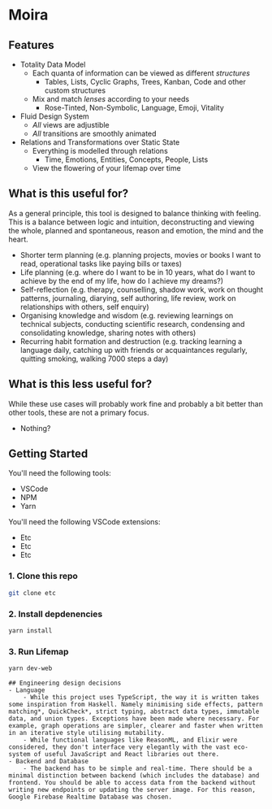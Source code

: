 # Moira

## Features 

- Totality Data Model 
    - Each quanta of information can be viewed as different *structures*
        - Tables, Lists, Cyclic Graphs, Trees, Kanban, Code and other custom structures
    - Mix and match *lenses* according to your needs
        - Rose-Tinted, Non-Symbolic, Language, Emoji, Vitality
- Fluid Design System
    - *All* views are adjustible
    - *All* transitions are smoothly animated
- Relations and Transformations over Static State
    - Everything is modelled through relations 
        - Time, Emotions, Entities, Concepts, People, Lists
    - View the flowering of your lifemap over time

## What is this useful for?
As a general principle, this tool is designed to balance thinking with feeling. This is a balance between logic and intuition, deconstructing and viewing the whole, planned and spontaneous, reason and emotion, the mind and the heart.
- Shorter term planning (e.g. planning projects, movies or books I want to read, operational tasks like paying bills or taxes)
- Life planning (e.g. where do I want to be in 10 years, what do I want to achieve by the end of my life, how do I achieve my dreams?)
- Self-reflection (e.g. therapy, counselling, shadow work, work on thought patterns, journaling, diarying, self authoring, life review, work on relationships with others, self enquiry)
- Organising knowledge and wisdom (e.g. reviewing learnings on technical subjects, conducting scientific research, condensing and consolidating knowledge, sharing notes with others)
- Recurring habit formation and destruction (e.g. tracking learning a language daily, catching up with friends or acquaintances regularly, quitting smoking, walking 7000 steps a day)

## What is this less useful for?
While these use cases will probably work fine and probably a bit better than other tools, these are not a primary focus.
- Nothing?
## Getting Started 
You'll need the following tools:
- VSCode
- NPM
- Yarn

You'll need the following VSCode extensions:
- Etc
- Etc
- Etc

### 1. Clone this repo
```bash
git clone etc 
```
### 2. Install depdenencies
```bash
yarn install 
```
### 3. Run Lifemap 
```bash
yarn dev-web 
```

```
## Engineering design decisions
- Language
    - While this project uses TypeScript, the way it is written takes some inspiration from Haskell. Namely minimising side effects, pattern matching*, QuickCheck*, strict typing, abstract data types, immutable data, and union types. Exceptions have been made where necessary. For example, graph operations are simpler, clearer and faster when written in an iterative style utilising mutability.
    - While functional languages like ReasonML, and Elixir were considered, they don't interface very elegantly with the vast eco-system of useful JavaScript and React libraries out there.
- Backend and Database
    - The backend has to be simple and real-time. There should be a minimal distinction between backend (which includes the database) and frontend. You should be able to access data from the backend without writing new endpoints or updating the server image. For this reason, Google Firebase Realtime Database was chosen.


